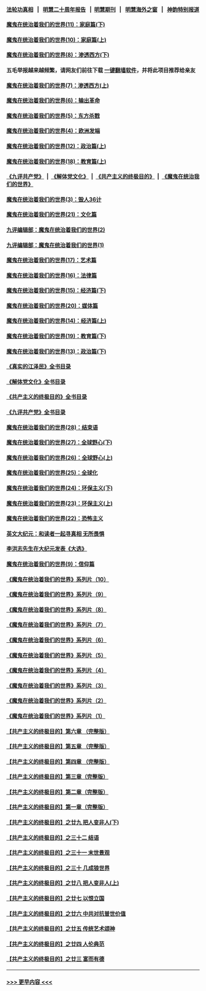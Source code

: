 #### [法轮功真相](https://github.com/gfw-breaker/truth/blob/master/README.md?t=0) &nbsp;&nbsp;|&nbsp;&nbsp; [明慧二十周年报告](https://github.com/gfw-breaker/mh-reports/blob/master/README.md?t=0) &nbsp;&nbsp;|&nbsp;&nbsp;[明慧期刊](https://github.com/gfw-breaker/mh-qikan) &nbsp;&nbsp;|&nbsp;&nbsp; [明慧海外之窗](https://github.com/gfw-breaker/mh-news/blob/master/README.md?t=0) &nbsp;&nbsp;|&nbsp;&nbsp; [神韵特别报道](https://github.com/gfw-breaker/mh-news/blob/master/shenyun.md?t=0)
#### [魔鬼在统治着我们的世界(11)：家庭篇(下)](../pages/nsc422/n10440961.md?t=12102302) 
#### [魔鬼在统治着我们的世界(10)：家庭篇(上)](../pages/nsc422/n10435448.md?t=12102302) 
#### [魔鬼在统治着我们的世界(8)：渗透西方(下)](../pages/nsc422/n10429603.md?t=12102302) 
#### 五毛举报越来越频繁，请网友们前往下载 [一键翻墙软件](https://github.com/gfw-breaker/ssr-accounts)，并将此项目推荐给亲友
#### [魔鬼在统治着我们的世界(7)：渗透西方(上)](../pages/nsc422/n10426013.md?t=12102302) 
#### [魔鬼在统治着我们的世界(6)：输出革命](../pages/nsc422/n10421536.md?t=12102302) 
#### [魔鬼在统治着我们的世界(5)：东方杀戮](../pages/nsc422/n10417707.md?t=12102302) 
#### [魔鬼在统治着我们的世界(4)：欧洲发端](../pages/nsc422/n10414890.md?t=12102302) 
#### [魔鬼在统治着我们的世界(12)：政治篇(上)](../pages/nsc422/n10444576.md?t=12102302) 
#### [魔鬼在统治着我们的世界(18)：教育篇(上)](../pages/nsc422/n10526970.md?t=12102302) 
#### [《九评共产党》](https://github.com/begood0513/9ping.md/blob/master/README.md) &nbsp;|&nbsp; [《解体党文化》](../../../../jtdwh.md/blob/master/README.md)  &nbsp;|&nbsp; [《共产主义的终极目的》](../../../../gczydzjmd.md/blob/master/README.md) &nbsp;|&nbsp; [《魔鬼在统治我们的世界》](../../../../mgztzwmdsj.md/blob/master/README.md) 
#### [魔鬼在统治着我们的世界(3)：毁人36计](../pages/nsc422/n10411583.md?t=12102302) 
#### [魔鬼在统治着我们的世界(21)：文化篇](../pages/nsc422/n10597706.md?t=12102302) 
#### [九评编辑部：魔鬼在统治着我们的世界(2)](../pages/nsc422/n10410036.md?t=12102302) 
#### [九评编辑部：魔鬼在统治着我们的世界(1)](../pages/nsc422/n10406825.md?t=12102302) 
#### [魔鬼在统治着我们的世界(17)：艺术篇](../pages/nsc422/n10499093.md?t=12102302) 
#### [魔鬼在统治着我们的世界(16)：法律篇](../pages/nsc422/n10485969.md?t=12102302) 
#### [魔鬼在统治着我们的世界(15)：经济篇(下)](../pages/nsc422/n10469975.md?t=12102302) 
#### [魔鬼在统治着我们的世界(20)：媒体篇](../pages/nsc422/n10586579.md?t=12102302) 
#### [魔鬼在统治着我们的世界(14)：经济篇(上)](../pages/nsc422/n10457370.md?t=12102302) 
#### [魔鬼在统治着我们的世界(19)：教育篇(下)](../pages/nsc422/n10564808.md?t=12102302) 
#### [魔鬼在统治着我们的世界(13)：政治篇(下)](../pages/nsc422/n10448270.md?t=12102302) 
#### [《真实的江泽民》全书目录](../pages/nsc422/n13721399.md?t=12102302) 
#### [《解体党文化》全书目录](../pages/nsc422/n13721157.md?t=12102302) 
#### [《共产主义的终极目的》全书目录](../pages/nsc422/n13721048.md?t=12102302) 
#### [《九评共产党》全书目录](../pages/nsc422/n13708085.md?t=12102302) 
#### [魔鬼在统治着我们的世界(28)：结束语](../pages/nsc422/n10936246.md?t=12102302) 
#### [魔鬼在统治着我们的世界(27)：全球野心(下)](../pages/nsc422/n10928319.md?t=12102302) 
#### [魔鬼在统治着我们的世界(26)：全球野心(上)](../pages/nsc422/n10900318.md?t=12102302) 
#### [魔鬼在统治着我们的世界(25)：全球化](../pages/nsc422/n10788205.md?t=12102302) 
#### [魔鬼在统治着我们的世界(24)：环保主义(下)](../pages/nsc422/n10695307.md?t=12102302) 
#### [魔鬼在统治着我们的世界(23)：环保主义(上)](../pages/nsc422/n10688613.md?t=12102302) 
#### [魔鬼在统治着我们的世界(22)：恐怖主义](../pages/nsc422/n10614727.md?t=12102302) 
#### [英文大纪元：和读者一起寻真相 无所畏惧](../pages/nsc422/n12542027.md?t=12102302) 
#### [李洪志先生在大纪元发表《大选》](../pages/nsc422/n12534746.md?t=12102302) 
#### [魔鬼在统治着我们的世界(9)：信仰篇](../pages/nsc422/n10432159.md?t=12102302) 
#### [《魔鬼在统治着我们的世界》系列片（10）](../pages/nsc422/n12292670.md?t=12102302) 
#### [《魔鬼在统治着我们的世界》系列片（9）](../pages/nsc422/n12290859.md?t=12102302) 
#### [《魔鬼在统治着我们的世界》系列片（8）](../pages/nsc422/n12287445.md?t=12102302) 
#### [《魔鬼在统治着我们的世界》系列片（7）](../pages/nsc422/n12283425.md?t=12102302) 
#### [《魔鬼在统治着我们的世界》系列片（6）](../pages/nsc422/n12282314.md?t=12102302) 
#### [《魔鬼在统治着我们的世界》系列片（5）](../pages/nsc422/n12281419.md?t=12102302) 
#### [《魔鬼在统治着我们的世界》系列片（4）](../pages/nsc422/n12274024.md?t=12102302) 
#### [《魔鬼在统治着我们的世界》系列片（3）](../pages/nsc422/n12271322.md?t=12102302) 
#### [《魔鬼在统治着我们的世界》系列片（2）](../pages/nsc422/n12269049.md?t=12102302) 
#### [《魔鬼在统治着我们的世界》系列片（1）](../pages/nsc422/n12267575.md?t=12102302) 
#### [【共产主义的终极目的】第六章 （完整版）](../pages/nsc422/n11428913.md?t=12102302) 
#### [【共产主义的终极目的】第五章 （完整版）](../pages/nsc422/n11428912.md?t=12102302) 
#### [【共产主义的终极目的】第四章 （完整版）](../pages/nsc422/n11428907.md?t=12102302) 
#### [【共产主义的终极目的】第三章（完整版）](../pages/nsc422/n11428848.md?t=12102302) 
#### [【共产主义的终极目的】第二章（完整版）](../pages/nsc422/n11428831.md?t=12102302) 
#### [【共产主义的终极目的】第一章（完整版）](../pages/nsc422/n11417651.md?t=12102302) 
#### [【共产主义的终极目的】之廿九 把人变非人(下)](../pages/nsc422/n11344140.md?t=12102302) 
#### [【共产主义的终极目的】之三十二 结语](../pages/nsc422/n11360535.md?t=12102302) 
#### [【共产主义的终极目的】之三十一 末世景观](../pages/nsc422/n11351129.md?t=12102302) 
#### [【共产主义的终极目的】之三十 几成狼世界](../pages/nsc422/n11348280.md?t=12102302) 
#### [【共产主义的终极目的】之廿八 把人变非人(上)](../pages/nsc422/n11340492.md?t=12102302) 
#### [【共产主义的终极目的】之廿七 以恨立国](../pages/nsc422/n11336944.md?t=12102302) 
#### [【共产主义的终极目的】之廿六 中共对抗普世价值](../pages/nsc422/n11324785.md?t=12102302) 
#### [【共产主义的终极目的】之廿五 传统艺术颂神](../pages/nsc422/n11296396.md?t=12102302) 
#### [【共产主义的终极目的】之廿四 人伦典范](../pages/nsc422/n11296397.md?t=12102302) 
#### [【共产主义的终极目的】之廿三 富而有德](../pages/nsc422/n11283598.md?t=12102302) 

----
#### [ >>> 更早内容 <<< ](../indexes/nsc422-earlier.md)
